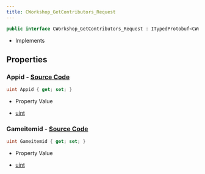 ```yaml
---
title: CWorkshop_GetContributors_Request
---
```


```csharp
public interface CWorkshop_GetContributors_Request : ITypedProtobuf<CWorkshop_GetContributors_Request>, INativeHandle
```

- Implements

## Properties

### **Appid** - [Source Code](https://github.com/swiftly-solution/swiftlys2/blob/main/managed/src/SwiftlyS2.Generated/Protobufs/Interfaces/CWorkshop_GetContributors_Request.cs#L13)

```csharp
uint Appid { get; set; }
```

- Property Value

- [uint](https://learn.microsoft.com/dotnet/api/system.uint32)

### **Gameitemid** - [Source Code](https://github.com/swiftly-solution/swiftlys2/blob/main/managed/src/SwiftlyS2.Generated/Protobufs/Interfaces/CWorkshop_GetContributors_Request.cs#L16)

```csharp
uint Gameitemid { get; set; }
```

- Property Value

- [uint](https://learn.microsoft.com/dotnet/api/system.uint32)

